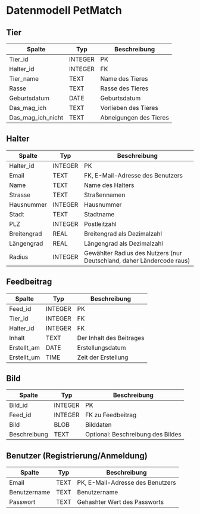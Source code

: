 # Datenmodell PetMatch

## Tier

| Spalte         | Typ     | Beschreibung              |
|----------------|---------|---------------------------|
| Tier_id        | INTEGER | PK                        |
| Halter_id      | INTEGER | FK                        |
| Tier_name      | TEXT    | Name des Tieres           |
| Rasse          | TEXT    | Rasse des Tieres          |
| Geburtsdatum   | DATE    | Geburtsdatum              |
| Das_mag_ich    | TEXT    | Vorlieben des Tieres      |
| Das_mag_ich_nicht | TEXT | Abneigungen des Tieres    |

## Halter

| Spalte       | Typ     | Beschreibung            |
|--------------|---------|-------------------------|
| Halter_id    | INTEGER | PK                      |
| Email        | TEXT    | FK, E-Mail-Adresse des Benutzers |
| Name         | TEXT    | Name des Halters        |
| Strasse      | TEXT    | Straßennamen            |
| Hausnummer   | INTEGER | Hausnummer              |
| Stadt        | TEXT    | Stadtname               |
| PLZ          | INTEGER | Postleitzahl            |
| Breitengrad  | REAL    | Breitengrad als Dezimalzahl |
| Längengrad   | REAL    | Längengrad als Dezimalzahl |
| Radius       | INTEGER | Gewählter Radius des Nutzers (nur Deutschland, daher Ländercode raus) |

## Feedbeitrag

| Spalte      | Typ     | Beschreibung             |
|-------------|---------|--------------------------|
| Feed_id     | INTEGER | PK                       |
| Tier_id     | INTEGER | FK                       |
| Halter_id   | INTEGER | FK                       |
| Inhalt      | TEXT    | Der Inhalt des Beitrages |
| Erstellt_am | DATE    | Erstellungsdatum         |
| Erstellt_um | TIME    | Zeit der Erstellung      |


## Bild

| Spalte       | Typ     | Beschreibung                    |
|--------------|---------|---------------------------------|
| Bild_id      | INTEGER | PK                              |
| Feed_id      | INTEGER | FK zu Feedbeitrag               |
| Bild         | BLOB    | Bilddaten                       |
| Beschreibung | TEXT    | Optional: Beschreibung des Bildes |

## Benutzer (Registrierung/Anmeldung)

| Spalte         | Typ     | Beschreibung                     |
|----------------|---------|----------------------------------|
| Email          | TEXT    | PK, E-Mail-Adresse des Benutzers |
| Benutzername   | TEXT    | Benutzername                     |
| Passwort       | TEXT    | Gehashter Wert des Passworts     |

